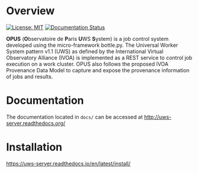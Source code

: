
Overview
========
[![License: MIT](https://img.shields.io/badge/License-MIT-yellow.svg)](https://opensource.org/licenses/MIT)
[![Documentation Status](https://readthedocs.org/projects/opus-job-manager/badge/?version=latest)](http://uws-server.readthedocs.org/en/latest/?badge=latest)

**OPUS** (**O**bservatoire de **P**aris **U**WS **S**ystem) is a job control 
system developed using the micro-framework bottle.py. The Universal Worker System 
pattern v1.1 (UWS) as defined by the International Virtual Observatory Alliance 
(IVOA) is implemented as a REST service to control job execution on a work cluster.
OPUS also follows the proposed IVOA Provenance Data Model to capture and expose 
the provenance information of jobs and results.

Documentation
=============

The documentation located in `docs/` can be accessed at http://uws-server.readthedocs.org/ 

Installation
============

https://uws-server.readthedocs.io/en/latest/install/
